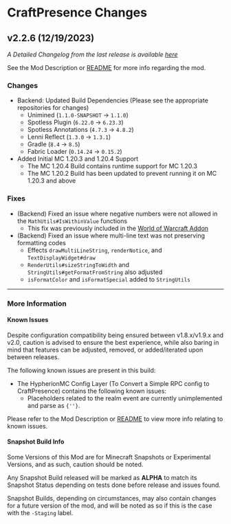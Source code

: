 # CraftPresence Changes

## v2.2.6 (12/19/2023)

_A Detailed Changelog from the last release is
available [here](https://gitlab.com/CDAGaming/CraftPresence/-/compare/release%2Fv2.2.5...release%2Fv2.2.6)_

See the Mod Description or [README](https://gitlab.com/CDAGaming/CraftPresence) for more info regarding the mod.

### Changes

* Backend: Updated Build Dependencies (Please see the appropriate repositories for changes)
    * Unimined (`1.1.0-SNAPSHOT` -> `1.1.0`)
    * Spotless Plugin (`6.22.0` -> `6.23.3`)
    * Spotless Annotations (`4.7.3` -> `4.8.2`)
    * Lenni Reflect (`1.3.0` -> `1.3.1`)
    * Gradle (`8.4` -> `8.5`)
    * Fabric Loader (`0.14.24` -> `0.15.2`)
* Added Initial MC 1.20.3 and 1.20.4 Support
    * The MC 1.20.4 Build contains runtime support for MC 1.20.3
    * The MC 1.20.2 Build has been updated to prevent running it on MC 1.20.3 and above

### Fixes

* (Backend) Fixed an issue where negative numbers were not allowed in the `MathUtils#IsWithinValue` functions
    * This fix was previously included in
      the [World of Warcraft Addon](https://github.com/CDAGaming/CraftPresence-Wow-Edition)
* (Backend) Fixed an issue where multi-line text was not preserving formatting codes
    * Effects `drawMultiLineString`, `renderNotice`, and `TextDisplayWidget#draw`
    * `RenderUtils#sizeStringToWidth` and `StringUtils#getFormatFromString` also adjusted
    * `isFormatColor` and `isFormatSpecial` added to `StringUtils`

___

### More Information

#### Known Issues

Despite configuration compatibility being ensured between v1.8.x/v1.9.x and v2.0,
caution is advised to ensure the best experience, while also baring in mind that features can be adjusted, removed, or
added/iterated upon between releases.

The following known issues are present in this build:

* The HypherionMC Config Layer (To Convert a Simple RPC config to CraftPresence) contains the following known issues:
    * Placeholders related to the realm event are currently unimplemented and parse as `{''}`.

Please refer to the Mod Description or [README](https://gitlab.com/CDAGaming/CraftPresence) to view more info relating
to known issues.

#### Snapshot Build Info

Some Versions of this Mod are for Minecraft Snapshots or Experimental Versions, and as such, caution should be noted.

Any Snapshot Build released will be marked as **ALPHA** to match its Snapshot Status depending on tests done before
release
and issues found.

Snapshot Builds, depending on circumstances, may also contain changes for a future version of the mod, and will be noted
as so if this is the case with the `-Staging` label.
